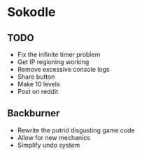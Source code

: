 # Sokodle





## TODO

* Fix the infinite timer problem
* Get IP regioning working
* Remove excessive console logs
* Share button
* Make 10 levels
* Post on reddit

## Backburner
* Rewrite the putrid disgusting game code
* Allow for new mechanics
* Simplify undo system